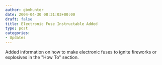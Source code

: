 ```yaml
---
author: gbmhunter
date: 2004-04-30 08:31:03+00:00
draft: false
title: Electronic Fuse Instructable Added
type: post
categories:
- Updates
---
```


Added information on how to make electronic fuses to ignite fireworks or explosives in the "How To" section.
